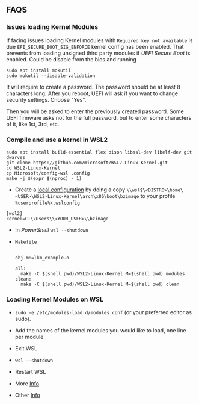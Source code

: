 ## FAQS

### Issues loading Kernel Modules

If facing issues loading Kernel modules with `Required key not available` Is due `EFI_SECURE_BOOT_SIG_ENFORCE` kernel config has been enabled. That prevents from loading unsigned third party modules if _UEFI Secure Boot_ is enabled. Could be disable from the bios and running 
 ```shell 
sudo apt install mokutil
sudo mokutil --disable-validation
```
It will require to create a password. The password should be at least 8 characters long. After you reboot, UEFI will ask if you want to change security settings. Choose "Yes".

Then you will be asked to enter the previously created password. Some UEFI firmware asks not for the full password, but to enter some characters of it, like 1st, 3rd, etc.

### Compile and use a kernel in WSL2

```shell
sudo apt install build-essential flex bison libssl-dev libelf-dev git dwarves
git clone https://github.com/microsoft/WSL2-Linux-Kernel.git
cd WSL2-Linux-Kernel
cp Microsoft/config-wsl .config
make -j $(expr $(nproc) - 1)
```

 * Create a [local configuration](https://www.bleepingcomputer.com/news/microsoft/windows-10-wsl2-now-allows-you-to-configure-global-options/) by doing a copy `\\wsl$\<DISTRO>\home\<USER>\WSL2-Linux-Kernel\arch\x86\boot\bzimage` to your profile `%userprofile%\.wslconfig`
```
[wsl2]
kernel=C:\\Users\\<YOUR_USER>\\bzimage
```
 * In *PowerShell* `wsl --shutdown`

* `Makefile`
  ```Make

  obj-m:=lkm_example.o

  all:
    make -C $(shell pwd)/WSL2-Linux-Kernel M=$(shell pwd) modules
  clean:
    make -C $(shell pwd)/WSL2-Linux-Kernel M=$(shell pwd) clean
  ```

### Loading Kernel Modules on WSL
* `sudo -e /etc/modules-load.d/modules.conf` (or your preferred editor as sudo).
* Add the names of the kernel modules you would like to load, one line per module.
* Exit WSL
* `wsl --shutdown`
* Restart WSL

* More [Info](https://unix.stackexchange.com/questions/594470/wsl-2-does-not-have-lib-modules)
* Other [Info](https://gist.github.com/charlie-x/96a92aaaa04346bdf1fb4c3621f3e392)

